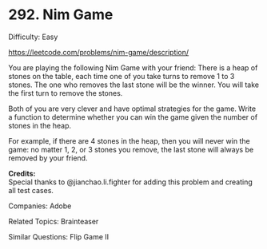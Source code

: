 # 292. Nim Game

Difficulty: Easy

https://leetcode.com/problems/nim-game/description/

You are playing the following Nim Game with your friend: There is a heap of stones on the table, each time one of you take turns to remove 1 to 3 stones. The one who removes the last stone will be the winner. You will take the first turn to remove the stones.

Both of you are very clever and have optimal strategies for the game. Write a function to determine whether you can win the game given the number of stones in the heap.

For example, if there are 4 stones in the heap, then you will never win the game: no matter 1, 2, or 3 stones you remove, the last stone will always be removed by your friend.

**Credits:**  
Special thanks to @jianchao.li.fighter for adding this problem and creating all test cases.

Companies: Adobe

Related Topics: Brainteaser

Similar Questions: Flip Game II
